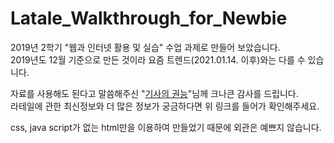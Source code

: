 <h1>Latale_Walkthrough_for_Newbie</h1>
<p>2019년 2학기 "웹과 인터넷 활용 및 실습" 수업 과제로 만들어 보았습니다.<br>
2019년도 12월 기준으로 만든 것이라 요즘 트렌드(2021.01.14. 이후)와는 다를 수 있습니다.</p>

<p>자료를 사용해도 된다고 말씀해주신 "<a href="https://power-of-knight.tistory.com/">기사의 권능</a>"님께 크나큰 감사를 드립니다.<br>
라테일에 관한 최신정보와 더 많은 정보가 궁금하다면 위 링크를 들어가 확인해주세요.</p>

<p>css, java script가 없는 html만을 이용하여 만들었기 때문에 외관은 예쁘지 않습니다.</p>
